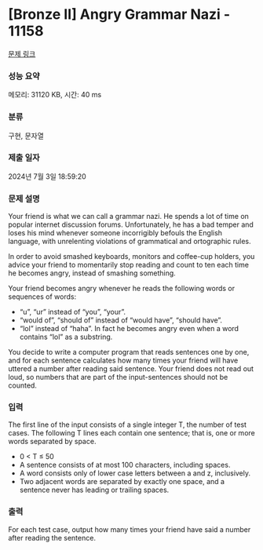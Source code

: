 # [Bronze II] Angry Grammar Nazi - 11158 

[문제 링크](https://www.acmicpc.net/problem/11158) 

### 성능 요약

메모리: 31120 KB, 시간: 40 ms

### 분류

구현, 문자열

### 제출 일자

2024년 7월 3일 18:59:20

### 문제 설명

<p>Your friend is what we can call a grammar nazi. He spends a lot of time on popular internet discussion forums. Unfortunately, he has a bad temper and loses his mind whenever someone incorrigibly befouls the English language, with unrelenting violations of grammatical and ortographic rules.</p>

<p>In order to avoid smashed keyboards, monitors and coffee-cup holders, you advice your friend to momentarily stop reading and count to ten each time he becomes angry, instead of smashing something.</p>

<p>Your friend becomes angry whenever he reads the following words or sequences of words:</p>

<ul>
	<li>“u”, “ur” instead of “you”, “your”.</li>
	<li>“would of”, “should of” instead of “would have”, “should have”.</li>
	<li>“lol” instead of “haha”. In fact he becomes angry even when a word contains “lol” as a substring.</li>
</ul>

<p>You decide to write a computer program that reads sentences one by one, and for each sentence calculates how many times your friend will have uttered a number after reading said sentence. Your friend does not read out loud, so numbers that are part of the input-sentences should not be counted.</p>

### 입력 

 <p>The first line of the input consists of a single integer T, the number of test cases. The following T lines each contain one sentence; that is, one or more words separated by space.</p>

<ul>
	<li>0 < T ≤ 50</li>
	<li>A sentence consists of at most 100 characters, including spaces.</li>
	<li>A word consists only of lower case letters between a and z, inclusively.</li>
	<li>Two adjacent words are separated by exactly one space, and a sentence never has leading or trailing spaces.</li>
</ul>

### 출력 

 <p>For each test case, output how many times your friend have said a number after reading the sentence.</p>

